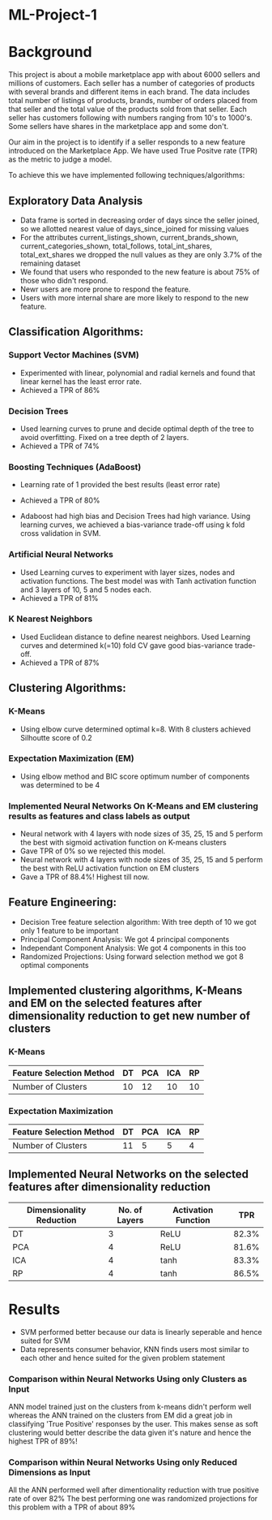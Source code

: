 # ML-Project-1

# Background

This project is about a mobile marketplace app with about 6000 sellers and millions of customers. Each seller has a number of categories of products with several brands and different items in each brand. 
The data includes total number of listings of products, brands, number of orders placed from that seller and the total value of the products sold from that seller. 
Each seller has customers following with numbers ranging from 10's to 1000's. Some sellers have shares in the marketplace app and some don't.


Our aim in the project is to identify if a seller responds to a new feature introduced on the Marketplace App. We have used True Positve rate (TPR) as the metric to judge a model.

To achieve this we have implemented following techniques/algorithms:

## Exploratory Data Analysis
- Data frame is sorted in decreasing order of days since the seller joined, so we allotted nearest value of days_since_joined for missing values
- For the attributes current_listings_shown, current_brands_shown, current_categories_shown, total_follows, total_int_shares, total_ext_shares
  we dropped the null values as they are only 3.7% of the remaining dataset
- We found that users who responded to the new feature is about 75% of those who didn't respond.
- Newr users are more prone to respond the feature.
- Users with more internal share are more likely to respond to the new feature.


## Classification Algorithms:

### Support Vector Machines (SVM)
- Experimented with linear, polynomial and radial kernels and found that linear kernel has the least error rate.
- Achieved a TPR of 86%

### Decision Trees
- Used learning curves to prune and decide optimal depth of the tree to avoid overfitting. Fixed on a tree depth of 2 layers.
- Achieved a TPR of 74%

### Boosting Techniques (AdaBoost)
- Learning rate of 1 provided the best results (least error rate)
- Achieved a TPR of 80%

- Adaboost had high bias and Decision Trees had high variance. Using learning curves, we achieved a bias-variance trade-off using k fold cross validation in SVM.

### Artificial Neural Networks
- Used Learning curves to experiment with layer sizes, nodes and activation functions. The best model was with Tanh activation function and 3 layers of 10, 5 and 5 nodes each.
- Achieved a TPR of 81%

### K Nearest Neighbors
- Used Euclidean distance to define nearest neighbors. Used Learning curves and determined k(=10) fold CV gave good bias-variance trade-off.
- Achieved a TPR of 87%

## Clustering Algorithms:

### K-Means
- Using elbow curve determined optimal k=8. With 8 clusters achieved Silhoutte score of 0.2

### Expectation Maximization (EM)
- Using elbow method and BIC score optimum number of components was determined to be 4

### Implemented Neural Networks On K-Means and EM clustering results as features and class labels as output
- Neural network with 4 layers with node sizes of 35, 25, 15 and 5 perform the best with sigmoid activation function on K-means clusters
- Gave TPR of 0% so we rejected this model.
- Neural network with 4 layers with node sizes of 35, 25, 15 and 5 perform the best with ReLU activation function on EM clusters
- Gave a TPR of 88.4%! Highest till now.

## Feature Engineering:

- Decision Tree feature selection algorithm: With tree depth of 10 we got only 1 feature to be important
- Principal Component Analysis: We got 4 principal components 
- Independant Component Analysis: We got 4 components in this too
- Randomized Projections: Using forward selection method we got 8 optimal components

## Implemented clustering algorithms, K-Means and EM on the selected features after dimensionality reduction to get new number of clusters

### K-Means				
| Feature Selection Method | DT | PCA |	ICA |	RP |
| ------------------------ | -- | --- | --- | -- |
| Number of Clusters	     | 10 |	12	| 10	| 10 |

### Expectation Maximization				
| Feature Selection Method | DT |	PCA |	ICA |	RP |
| ------------------------ | -- | --- | --- | -- |
| Number of Clusters	     | 11	|  5	|  5	| 4  |


## Implemented Neural Networks on the selected features after dimensionality reduction

|	Dimensionality Reduction | No. of Layers |	Activation Function |	 TPR   |
| ------------------------ | ------------- | -------------------- | ------ |    
| DT	                     |    3	         |      ReLU	          |  82.3% |
| PCA	                     |    4	         |      ReLU	          |  81.6% |
| ICA	                     |    4	         |      tanh	          |  83.3% |
| RP	                     |    4	         |      tanh	          |  86.5% |


# Results

- SVM performed better because our data is linearly seperable and hence suited for SVM
- Data represents consumer behavior, KNN finds users most similar to each other and hence suited for the given problem statement

### Comparison within Neural Networks Using only Clusters as Input
ANN model trained just on the clusters from k-means didn't perform well whereas the ANN trained on the clusters from EM did a great job in classifying 'True Positive' responses by the user. This makes sense as soft clustering would better describe the data given it's nature and hence the highest TPR of 89%!

### Comparison within Neural Networks Using only Reduced Dimensions as Input
All the ANN performed well after dimentionality reduction with true positive rate of over 82% 
The best performing one was randomized projections for this problem with a TPR of about 89%

